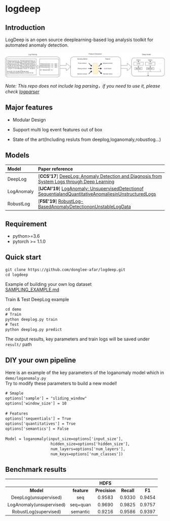 # logdeep

## Introduction

LogDeep is an open source deeplearning-based log analysis toolkit for automated anomaly detection.

![Framework of logdeep](data/semantic_vec.png)

*Note: This repo does not include log parsing，if you need to use it, please
check [logparser](https://github.com/logpai/logparser)*

## Major features

- Modular Design

- Support multi log event features out of box

- State of the art(Including resluts from deeplog,loganomaly,robustlog...)

## Models

| Model      | Paper reference                                                                                                                                       |
|:-----------|:------------------------------------------------------------------------------------------------------------------------------------------------------|
| DeepLog    | [**CCS'17**] [DeepLog: Anomaly Detection and Diagnosis from System Logs through Deep Learning](https://www.cs.utah.edu/~lifeifei/papers/deeplog.pdf)  |
| LogAnomaly | [**IJCAI'19**] [LogAnomaly: UnsupervisedDetectionof SequentialandQuantitativeAnomaliesinUnstructuredLogs](https://www.ijcai.org/Proceedings/2019/658) |
| RobustLog  | [**FSE'19**] [RobustLog-BasedAnomalyDetectiononUnstableLogData](https://dl.acm.org/doi/10.1145/3338906.3338931)                                       |

## Requirement

- python>=3.6
- pytorch >= 1.1.0

## Quick start

```
git clone https://github.com/donglee-afar/logdeep.git
cd logdeep
```

Example of building your own log dataset  
[SAMPLING_EXAMPLE.md](sampling/README.md)

Train & Test DeepLog example

```
cd demo
# Train
python deeplog.py train
# Test
python deeplog.py predict
```

The output results, key parameters and train logs will be saved under `result/` path

## DIY your own pipeline

Here is an example of the key parameters of the loganomaly model which in `demo/loganomaly.py`  
Try to modify these parameters to build a new model!

```
# Smaple
options['sample'] = "sliding_window"
options['window_size'] = 10

# Features
options['sequentials'] = True
options['quantitatives'] = True
options['semantics'] = False

Model = loganomaly(input_size=options['input_size'],
                    hidden_size=options['hidden_size'],
                    num_layers=options['num_layers'],
                    num_keys=options['num_classes'])
```

## Benchmark results

|                          |             |     HDFS      |            |        |
|:------------------------:|:-----------:|:-------------:|:----------:|:------:|
|        **Model**         | **feature** | **Precision** | **Recall** | **F1** |
|  DeepLog(unsupervised)   |     seq     |    0.9583     |   0.9330   | 0.9454 |
| LogAnomaly(unsupervised) |  seq+quan   |    0.9690     |   0.9825   | 0.9757 |
|  RobustLog(supervised)   |  semantic   |    0.9216     |   0.9586   | 0.9397 |
